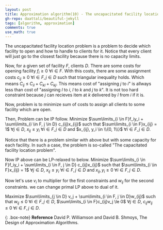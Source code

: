 ```yaml
---
layout: post
title: Approximation algorithm(10) - The uncapacitated facility location problem
gh-repo: daattali/beautiful-jekyll
tags: [algorithm, approximation]
comments: true
use_math: true
---
```


The uncapacitated facility location problem is a problem to decide which facility to open and how to handle to clients for it.
Notice that every client will just go to the closest facility because there is no capacity limits.

Now, for a given set of facility $F$, clients $D$.
There are some costs for opening facility $f_i \ge 0$ $\forall i \in F$.
With this costs, there are some assignment costs $c_{ij} \ge 0$ $\forall i \in F, j \in D$ such that triangular inequality holds.
Which means $C_{ij}$ $\le$ $C_{il} + C_{kl} + C_{kj}$.
This means cost of "assigning $j$ to $i$" is allways less than cost of "assigning $l$ to $i$, $l$ to $k$ and $j$ to $k$".
It is not too hard constraint because $j$ can recieves item at $k$ delivered by $l$ from $i$ if it is.

Now, problem is to minimize sum of costs to assign all clients to some facility which are open.

Then, Problem can be IP follow.
Minimize $\sum\limits_{i \in F}f_iy_i + \sum\limits_{i \in F, j \in D} c_{ij}x_{ij}$ 
such that
$\sum\limits_{i \in F}x_{ij} = 1$ $\forall j \in D$, 
$x_{ij} \le y_i$ $\forall i \in F, j \in D$ and 
$x_{ij}, y_i \in \\{0, 1\\}$ $\forall i \in F, j \in D$.

Notice that there is a problem similar with above but with some capacity for each facility.
In such a case, the problem is so-called "The capacitated facility location problem".

Now IP above can be LP-relaxed to below.
Minimize $\sum\limits_{i \in F}f_iy_i + \sum\limits_{i \in F, j \in D} c_{ij}x_{ij}$ 
such that $\sum\limits_{i \in F}x_{ij} = 1$ $\forall j \in D$, 
$x_{ij} \le y_i$ $\forall i \in F, j \in D$ and 
$x_{ij}, y_i \ge 0$ $\forall i \in F, j \in D$.

Now let's use $v_i$ to multiplier for the first constraints and $w_{ij}$ for the second constraints.
we can change primal LP above to dual of it.

Maximize $\sum\limits_{j \in D} v_j + \sum\limits_{i \in F, j \in D}w_{ij}$
such that $w_{ij} \le 0$ $\forall i \in F, j \in D$,
$\sum\limits_{i \in F}c_{ij}v_j \le 0$ $\forall j \in D$,
$c_{ij}w_{ij} \le 0$ $\forall i \in F, j \in D$.

{: .box-note}
**Reference** David P. Williamson and David B. Shmoys, The Design of Approximation Algorithms.